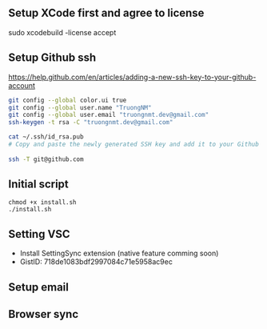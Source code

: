 ## Setup XCode first and agree to license
sudo xcodebuild -license accept

## Setup Github ssh
https://help.github.com/en/articles/adding-a-new-ssh-key-to-your-github-account

```bash
git config --global color.ui true
git config --global user.name "TruongNM"
git config --global user.email "truongnmt.dev@gmail.com"
ssh-keygen -t rsa -C "truongnmt.dev@gmail.com"

cat ~/.ssh/id_rsa.pub
# Copy and paste the newly generated SSH key and add it to your Github account: https://github.com/settings/ssh"
  
ssh -T git@github.com
```

## Initial script
```
chmod +x install.sh
./install.sh
```

## Setting VSC
- Install SettingSync extension (native feature comming soon)
- GistID: 718de1083bdf2997084c71e5958ac9ec

## Setup email

## Browser sync
